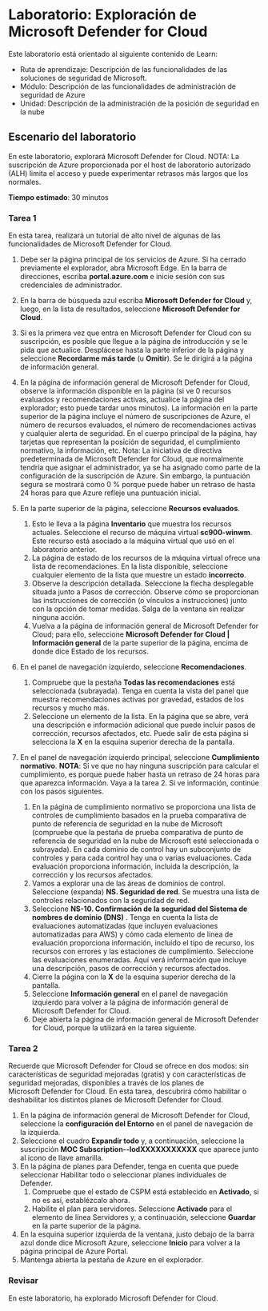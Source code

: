 <!---
---
Laboratorio: Título: "Exploración de Microsoft Defender for Cloud" Ruta de aprendizaje/Módulo/Unidad: "Ruta de aprendizaje: Descripción de las funcionalidades de las soluciones de seguridad de Microsoft; Módulo 2: Descripción de las funcionalidades de administración de seguridad de Azure; Unidad 3: Descripción de la administración de la posición de seguridad en la nube"
---
--->

# Laboratorio: Exploración de Microsoft Defender for Cloud

Este laboratorio está orientado al siguiente contenido de Learn:

- Ruta de aprendizaje: Descripción de las funcionalidades de las soluciones de seguridad de Microsoft.
- Módulo: Descripción de las funcionalidades de administración de seguridad de Azure
- Unidad: Descripción de la administración de la posición de seguridad en la nube

## Escenario del laboratorio

En este laboratorio, explorará Microsoft Defender for Cloud.  NOTA: La suscripción de Azure proporcionada por el host de laboratorio autorizado (ALH) limita el acceso y puede experimentar retrasos más largos que los normales.

**Tiempo estimado**: 30 minutos

### Tarea 1

En esta tarea, realizará un tutorial de alto nivel de algunas de las funcionalidades de Microsoft Defender for Cloud.

1. Debe ser la página principal de los servicios de Azure.  Si ha cerrado previamente el explorador, abra Microsoft Edge. En la barra de direcciones, escriba **portal.azure.com** e inicie sesión con sus credenciales de administrador.

1. En la barra de búsqueda azul escriba **Microsoft Defender for Cloud** y, luego, en la lista de resultados, seleccione **Microsoft Defender for Cloud**.

1. Si es la primera vez que entra en Microsoft Defender for Cloud con su suscripción, es posible que llegue a la página de introducción y se le pida que actualice.  Desplácese hasta la parte inferior de la página y seleccione **Recordarme más tarde** (u **Omitir**).  Se le dirigirá a la página de información general.

1. En la página de información general de Microsoft Defender for Cloud, observe la información disponible en la página (si ve 0 recursos evaluados y recomendaciones activas, actualice la página del explorador; esto puede tardar unos minutos).  La información en la parte superior de la página incluye el número de suscripciones de Azure, el número de recursos evaluados, el número de recomendaciones activas y cualquier alerta de seguridad.  En el cuerpo principal de la página, hay tarjetas que representan la posición de seguridad, el cumplimiento normativo, la información, etc.  Nota: La iniciativa de directiva predeterminada de Microsoft Defender for Cloud, que normalmente tendría que asignar el administrador, ya se ha asignado como parte de la configuración de la suscripción de Azure. Sin embargo, la puntuación segura se mostrará como 0 % porque puede haber un retraso de hasta 24 horas para que Azure refleje una puntuación inicial.

1. En la parte superior de la página, seleccione **Recursos evaluados**. 
    1. Esto le lleva a la página **Inventario** que muestra los recursos actuales. Seleccione el recurso de máquina virtual **sc900-winwm**. Este recurso está asociado a la máquina virtual que usó en el laboratorio anterior.
    1. La página de estado de los recursos de la máquina virtual ofrece una lista de recomendaciones.  En la lista disponible, seleccione cualquier elemento de la lista que muestre un estado **incorrecto**.
    1. Observe la descripción detallada.  Seleccione la flecha desplegable situada junto a Pasos de corrección. Observe cómo se proporcionan las instrucciones de corrección (o vínculos a instrucciones) junto con la opción de tomar medidas.  Salga de la ventana sin realizar ninguna acción.
    1. Vuelva a la página de información general de Microsoft Defender for Cloud; para ello, seleccione **Microsoft Defender for Cloud | Información general** de la parte superior de la página, encima de donde dice Estado de los recursos.

1. En el panel de navegación izquierdo, seleccione **Recomendaciones**.  
    1. Compruebe que la pestaña **Todas las recomendaciones** está seleccionada (subrayada).  Tenga en cuenta la vista del panel que muestra recomendaciones activas por gravedad, estados de los recursos y mucho más.
    1. Seleccione un elemento de la lista.  En la página que se abre, verá una descripción e información adicional que puede incluir pasos de corrección, recursos afectados, etc. Puede salir de esta página si selecciona la **X** en la esquina superior derecha de la pantalla.

1. En el panel de navegación izquierdo principal, seleccione **Cumplimiento normativo**.  **NOTA**: Si ve que no hay ninguna suscripción para calcular el cumplimiento, es porque puede haber hasta un retraso de 24 horas para que aparezca información. Vaya a la tarea 2.  Si ve información, continúe con los pasos siguientes.
    1. En la página de cumplimiento normativo se proporciona una lista de controles de cumplimiento basados en la prueba comparativa de punto de referencia de seguridad en la nube de Microsoft (compruebe que la pestaña de prueba comparativa de punto de referencia de seguridad en la nube de Microsoft esté seleccionada o subrayada). En cada dominio de control hay un subconjunto de controles y para cada control hay una o varias evaluaciones. Cada evaluación proporciona información, incluida la descripción, la corrección y los recursos afectados.
    1. Vamos a explorar una de las áreas de dominios de control. Seleccione (expanda) **NS. Seguridad de red**. Se muestra una lista de controles relacionados con la seguridad de red.
    1. Seleccione **NS-10. Confirmación de la seguridad del Sistema de nombres de dominio (DNS)** . Tenga en cuenta la lista de evaluaciones automatizadas (que incluyen evaluaciones automatizadas para AWS) y cómo cada elemento de línea de evaluación proporciona información, incluido el tipo de recurso, los recursos con errores y las estaciones de cumplimiento. Seleccione las evaluaciones enumeradas.  Aquí verá información que incluye una descripción, pasos de corrección y recursos afectados.
    1. Cierre la página con la **X** de la esquina superior derecha de la pantalla.
    1. Seleccione **Información general** en el panel de navegación izquierdo para volver a la página de información general de Microsoft Defender for Cloud.
    1. Deje abierta la página de información general de Microsoft Defender for Cloud, porque la utilizará en la tarea siguiente.

### Tarea 2

Recuerde que Microsoft Defender for Cloud se ofrece en dos modos: sin características de seguridad mejoradas (gratis) y con características de seguridad mejoradas, disponibles a través de los planes de Microsoft Defender for Cloud. En esta tarea, descubrirá cómo habilitar o deshabilitar los distintos planes de Microsoft Defender for Cloud.

1. En la página de información general de Microsoft Defender for Cloud, seleccione la **configuración del Entorno** en el panel de navegación de la izquierda.
1. Seleccione el cuadro **Expandir todo** y, a continuación, seleccione la suscripción **MOC Subscription--lodXXXXXXXXXXX** que aparece junto al icono de llave amarilla.
1. En la página de planes para Defender, tenga en cuenta que puede seleccionar Habilitar todo o seleccionar planes individuales de Defender. 
    1. Compruebe que el estado de CSPM está establecido en **Activado**, si no es así, establézcalo ahora.  
    1. Habilite el plan para servidores.  Seleccione **Activado** para el elemento de línea Servidores y, a continuación, seleccione **Guardar** en la parte superior de la página.
1. En la esquina superior izquierda de la ventana, justo debajo de la barra azul donde dice Microsoft Azure, seleccione **Inicio** para volver a la página principal de Azure Portal.
1. Mantenga abierta la pestaña de Azure en el explorador.

### Revisar

En este laboratorio, ha explorado Microsoft Defender for Cloud.
